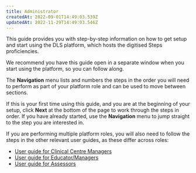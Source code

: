 ```yaml
---
title: Administrator
createdAt: 2022-09-01T14:49:03.539Z
updatedAt: 2022-11-29T14:49:03.546Z
---
```

This guide provides you with step-by-step information on how to get setup and start using the DLS platform, which hosts the digitised Steps proficiencies.  

We recommend you have this guide open in a separate window when you start using the platform, so you can follow along.  

The **Navigation** menu lists and numbers the steps in the order you will need to perform as part of your platform role and can be used to move between sections.  

If this is your first time using this guide, and you are at the beginning of your setup, click **Next** at the bottom of the page to work through the steps in order. If you have already started, use the **Navigation** menu to jump straight to the step you are interested in. 

If you are performing multiple platform roles, you will also need to follow the steps in the other relevant user guides, as these differ across roles:

- [User guide for Clinical Centre Managers](/user-guide/centremanager)
- [User guide for Educator/Managers](/user-guide/educator)
- [User guide for Assessors](/user-guide/assessor)